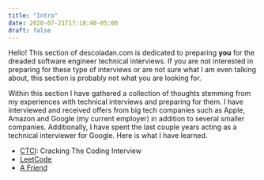 ```yaml
---
title: "Intro"
date: 2020-07-21T17:18:40-05:00
draft: false
---
```


Hello! This section of descoladan.com is dedicated to preparing **you** for the dreaded software engineer technical interviews. If you are not interested in preparing for these type of interviews or are not sure what I am even talking about, this section is probably not what you are looking for.


Within this section I have gathered a collection of thoughts stemming from my experiences with technical interviews and preparing for them. I have interviewed and received offers from big tech companies such as Apple, Amazon and Google (my current employer) in addition to several smaller companies. Additionally, I have spent the last couple years acting as a technical interviewer for Google. Here is what I have learned.

* [CTCI](#ctci): Cracking The Coding Interview
* [LeetCode](#leetcode)
* [A Friend](#friend)
